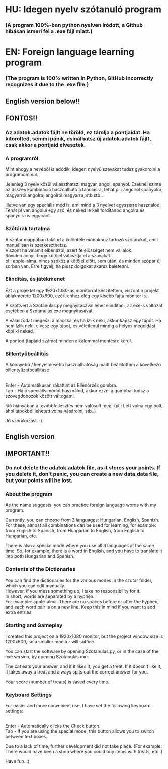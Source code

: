 # HU: Idegen nyelv szótanuló program
### (A program 100%-ban python nyelven íródott, a Github hibásan ismeri fel a .exe fájl miatt.)
# EN: Foreign language learning program
### (The program is 100% written in Python, GitHub incorrectly recognizes it due to the .exe file.)

## English version below!!
## FONTOS!!
### Az adatok.adatok fájlt ne töröld, ez tárolja a pontjaidat. Ha kitörölted, semmi pánik, csinálhatsz új adatok.adatok fájlt, csak akkor a pontjaid elvesztek.

### A programról
Mint ahogy a nevéből is adódik, idegen nyelvű szavakat tudsz gyakorolni a programommal.

Jelenleg 3 nyelv közül választhatsz: magyar, angol, spanyol.
Ezeknél szinte az összes kombináció használható a tanulásra, tehát pl.: angolról spanyolra, magyarról angolra, angolról magyarra, stb stb..

Illetve van egy speciális mód is, ami mind a 3 nyelvet egyszerre használod. Tehát pl van angolul egy szó, és neked le kell fordítanod angolra és spanyolra is egyaránt.

### Szótárak tartalma
A szotar mappában találod a különféle módokhoz tartozó szótárakat, amit manuálisan is szerkeszthetsz.<br>
Viszont ha valamit elbénázol, azért felelősséget nem vállalok.<br>
Röviden annyi, hogy kötőjel választja el a szavakat.<br>
pl.: apple-alma. nincs szóköz a kötőjel előtt, sem után, és minden szópár új sorban van. Erre figyelj, ha plusz dolgokat akarsz beletenni.

### Elindítás, és játékmenet
Ezt a projektet egy 1920x1080-as monitorral készítettem, viszont a projekt ablakmérete 1200x600, ezért ehhez elég egy kisebb fajta monitor is.

A szoftvert a Szotanulas.py megnyitásával lehet elindítani, az exe-s változat esetében a Szotanulas.exe megnyitásával.

A válaszodat megeszi a macska, és ha ízlik neki, akkor kapsz egy tápot.
Ha nem ízlik neki, elvesz egy tápot, és véletlenül mindig a helyes megoldást köpi ki neked.

A pontod (tápjaid száma) minden alkalommal mentésre kerül.

### Billentyűbeállítás
A könnyebb / kényelmesebb használhatóság maitt beállítottam a következő billentyűzetbeállítást:<br><br>

Enter - Automatikusan rákattint az Ellenőrzés gombra.<br>
Tab - Ha a speciális módot használod, akkor ezzel a gombbal tudsz a szövegdobozok között váltogatni.


Idő hiányában a továbbfejlesztés nem valósult meg. (pl.: Lett volna egy bolt, ahol tápokból lehetett volna vásárolni, stb..)

Jó szórakozást. :)

## English version
## IMPORTANT!!
### Do not delete the adatok.adatok file, as it stores your points. If you delete it, don't panic, you can create a new data.data file, but your points will be lost.
### About the program
As the name suggests, you can practice foreign language words with my program.

Currently, you can choose from 3 languages: Hungarian, English, Spanish.
For these, almost all combinations can be used for learning, for example: from English to Spanish, from Hungarian to English, from English to Hungarian, etc.

There is also a special mode where you use all 3 languages at the same time. So, for example, there is a word in English, and you have to translate it into both Hungarian and Spanish.

### Contents of the Dictionaries
You can find the dictionaries for the various modes in the szotar folder, which you can edit manually.<br>
However, if you mess something up, I take no responsibility for it.<br>
In short, words are separated by a hyphen.<br>
For example: apple-alma. There are no spaces before or after the hyphen, and each word pair is on a new line. Keep this in mind if you want to add extra entries.

### Starting and Gameplay
I created this project on a 1920x1080 monitor, but the project window size is 1200x600, so a smaller monitor will suffice.

You can start the software by opening Szotanulas.py, or in the case of the exe version, by opening Szotanulas.exe.

The cat eats your answer, and if it likes it, you get a treat.
If it doesn't like it, it takes away a treat and always spits out the correct answer for you.

Your score (number of treats) is saved every time.

### Keyboard Settings
For easier and more convenient use, I have set the following keyboard settings:<br><br>

Enter - Automatically clicks the Check button.<br>
Tab - If you are using the special mode, this button allows you to switch between text boxes.


Due to a lack of time, further development did not take place. (For example: There would have been a shop where you could buy items with treats, etc..)

Have fun. :)
